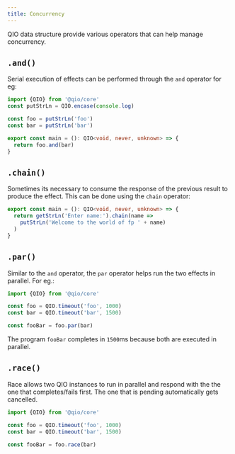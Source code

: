 ```yaml
---
title: Concurrency
---
```


QIO data structure provide various operators that can help manage concurrency.

## `.and()`

Serial execution of effects can be performed through the `and` operator for eg:

```ts
import {QIO} from '@qio/core'
const putStrLn = QIO.encase(console.log)

const foo = putStrLn('foo')
const bar = putStrLn('bar')

export const main = (): QIO<void, never, unknown> => {
  return foo.and(bar)
}
```

## `.chain()`

Sometimes its necessary to consume the response of the previous result to produce the effect. This can be done using the `chain` operator:

```ts
export const main = (): QIO<void, never, unknown> => {
  return getStrLn('Enter name:').chain(name =>
    putStrLn('Welcome to the world of fp ' + name)
  )
}
```

## `.par()`

Similar to the `and` operator, the `par` operator helps run the two effects in parallel. For eg.:

```ts
import {QIO} from '@qio/core'

const foo = QIO.timeout('foo', 1000)
const bar = QIO.timeout('bar', 1500)

const fooBar = foo.par(bar)
```

The program `fooBar` completes in `1500`ms because both are executed in parallel.

## `.race()`

Race allows two QIO instances to run in parallel and respond with the the one that completes/fails first. The one that is pending automatically gets cancelled.

```ts
import {QIO} from '@qio/core'

const foo = QIO.timeout('foo', 1000)
const bar = QIO.timeout('bar', 1500)

const fooBar = foo.race(bar)
```
